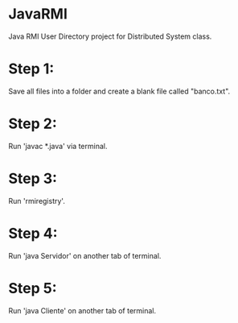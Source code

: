 # JavaRMI
Java RMI User Directory project for Distributed System class.

# Step 1:
  Save all files into a folder and create a blank file called "banco.txt".
  
# Step 2:
  Run 'javac *.java' via terminal.
  
# Step 3:
  Run 'rmiregistry'.
  
# Step 4:
  Run 'java Servidor' on another tab of terminal.

# Step 5:
  Run 'java Cliente' on another tab of terminal.
